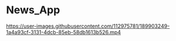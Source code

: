 # News_App


https://user-images.githubusercontent.com/112975781/189903249-1a4a93cf-3131-4dcb-85eb-58db1613b526.mp4

